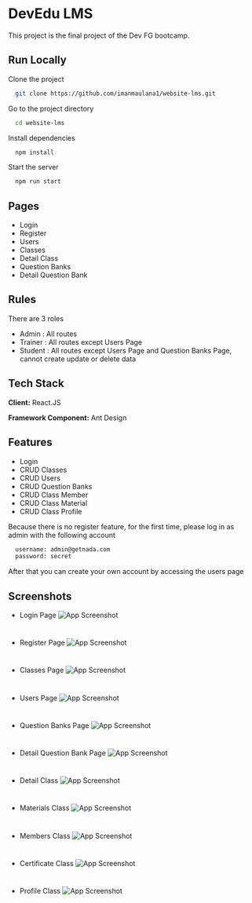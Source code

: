 
# DevEdu LMS

This project is the final project of the Dev FG bootcamp.


## Run Locally

Clone the project

```bash
  git clone https://github.com/imanmaulana1/website-lms.git
```

Go to the project directory

```bash
  cd website-lms
```

Install dependencies

```bash
  npm install
```

Start the server

```bash
  npm run start
```


## Pages
- Login 
- Register 
- Users
- Classes 
- Detail Class 
- Question Banks 
- Detail Question Bank

## Rules
There are 3 roles
- Admin : All routes
- Trainer : All routes except Users Page
- Student : All routes except Users Page and Question Banks Page, cannot create update or delete data
## Tech Stack

**Client:** React.JS

**Framework Component:** Ant Design


## Features

- Login 
- CRUD Classes
- CRUD Users
- CRUD Question Banks
- CRUD Class Member
- CRUD Class Material
- CRUD Class Profile

Because there is no register feature, for the first time, please log in as admin with the following account
```bash
  username: admin@getnada.com
  password: secret
```
After that you can create your own account by accessing the users page
## Screenshots

- Login Page
![App Screenshot](https://i.ibb.co/HXvyMpy/Login-Page.png)
#
- Register Page
![App Screenshot](https://i.ibb.co/L6Sxbb8/Register-Page.png)
#
- Classes Page
![App Screenshot](https://i.ibb.co/JkW815d/Home-Page.png)
#
- Users Page
![App Screenshot](https://i.ibb.co/ZHQY3gp/Users-Page.png)
#
- Question Banks Page
![App Screenshot](https://i.ibb.co/tLLtSr5/List-Question-Banks-Page.png)
#
- Detail Question Bank Page
![App Screenshot](https://i.ibb.co/PQp7ybp/Detail-Question-Bank-Page.png)
#
- Detail Class
![App Screenshot](https://i.ibb.co/wy7Dzhh/Detail-Class-Page.png)
#
- Materials Class
![App Screenshot](https://i.ibb.co/4TLVPXq/Material-Page.png)
#
- Members Class
![App Screenshot](https://i.ibb.co/CssDQTd/Member-Page.png)
#
- Certificate Class
![App Screenshot](https://i.ibb.co/0MwS5Nz/Certificate-Page.png)
#
- Profile Class
![App Screenshot](https://i.ibb.co/8bX0SNw/Profile-Page.png)
